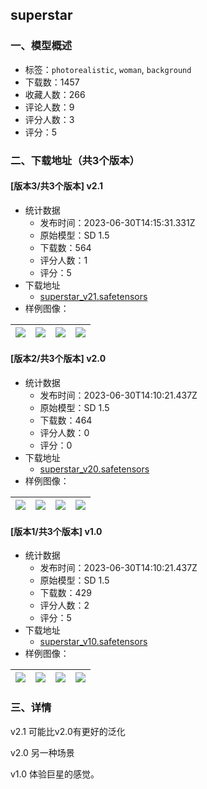 ## superstar
### 一、模型概述

- 标签：`photorealistic`, `woman`, `background`
- 下载数：1457
- 收藏人数：266
- 评论人数：9
- 评分人数：3
- 评分：5

### 二、下载地址（共3个版本）

#### [版本3/共3个版本] v2.1

- 统计数据
  - 发布时间：2023-06-30T14:15:31.331Z
  - 原始模型：SD 1.5
  - 下载数：564
  - 评分人数：1
  - 评分：5
- 下载地址
  - [superstar_v21.safetensors](https://civitai.com/api/download/models/107334)
- 样例图像：

| <img src="https://image.civitai.com/xG1nkqKTMzGDvpLrqFT7WA/5ef68da8-f31c-4673-915c-ac46ac946369/width=450/1358684.jpeg" /> | <img src="https://image.civitai.com/xG1nkqKTMzGDvpLrqFT7WA/5fb272a5-9e76-40a1-8c7d-704fb85fa107/width=450/1347451.jpeg" /> | <img src="https://image.civitai.com/xG1nkqKTMzGDvpLrqFT7WA/40d309fc-7428-4c6a-9290-fa7e40367a3a/width=450/1358741.jpeg" /> | <img src="https://image.civitai.com/xG1nkqKTMzGDvpLrqFT7WA/b6c017e4-2181-476a-bc71-0e4f61fa5d31/width=450/1358722.jpeg" /> |
| ---- | ---- | ---- | ---- |

#### [版本2/共3个版本] v2.0

- 统计数据
  - 发布时间：2023-06-30T14:10:21.437Z
  - 原始模型：SD 1.5
  - 下载数：464
  - 评分人数：0
  - 评分：0
- 下载地址
  - [superstar_v20.safetensors](https://civitai.com/api/download/models/106969)
- 样例图像：

| <img src="https://image.civitai.com/xG1nkqKTMzGDvpLrqFT7WA/01962188-1b10-463f-8e3f-0e3abe6f0473/width=450/1341738.jpeg" /> | <img src="https://image.civitai.com/xG1nkqKTMzGDvpLrqFT7WA/98b26efb-18ea-4aba-a361-dac3f0ca7949/width=450/1341733.jpeg" /> | <img src="https://image.civitai.com/xG1nkqKTMzGDvpLrqFT7WA/059b4bbe-efea-492f-834c-82a4c6fa29d2/width=450/1341722.jpeg" /> | <img src="https://image.civitai.com/xG1nkqKTMzGDvpLrqFT7WA/7917bb8b-6093-428a-b85e-c45368f674d3/width=450/1341713.jpeg" /> |
| ---- | ---- | ---- | ---- |

#### [版本1/共3个版本] v1.0

- 统计数据
  - 发布时间：2023-06-30T14:10:21.437Z
  - 原始模型：SD 1.5
  - 下载数：429
  - 评分人数：2
  - 评分：5
- 下载地址
  - [superstar_v10.safetensors](https://civitai.com/api/download/models/106643)
- 样例图像：

| <img src="https://image.civitai.com/xG1nkqKTMzGDvpLrqFT7WA/8ed826a4-aa96-4204-9aaa-091fea9fc5a9/width=450/1336473.jpeg" /> | <img src="https://image.civitai.com/xG1nkqKTMzGDvpLrqFT7WA/35dba26f-4ef6-4130-9dd3-85470145e1c8/width=450/1335362.jpeg" /> | <img src="https://image.civitai.com/xG1nkqKTMzGDvpLrqFT7WA/82e27bc5-14f8-4bbe-ab0e-80488c1e69b9/width=450/1335676.jpeg" /> | <img src="https://image.civitai.com/xG1nkqKTMzGDvpLrqFT7WA/43acc16d-9fca-44e3-a07d-53e0aca7710a/width=450/1336882.jpeg" /> |
| ---- | ---- | ---- | ---- |


### 三、详情
<p>v2.1 可能比v2.0有更好的泛化</p><p>v2.0 另一种场景</p><p>v1.0 体验巨星的感觉。</p>